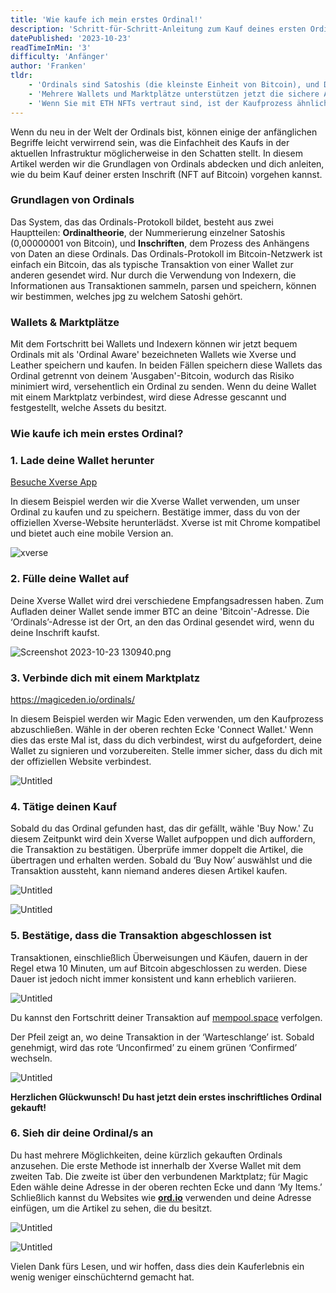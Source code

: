 ```yaml
---
title: 'Wie kaufe ich mein erstes Ordinal!'
description: 'Schritt-für-Schritt-Anleitung zum Kauf deines ersten Ordinals. Entdecke die Welt der Bitcoin-NFTs, vom Verständnis der Ordinaltheorie bis zum erfolgreichen Kauf von Inschriften mit Xverse und Marktplätzen wie Magic Eden. Tauche ein in die Zukunft des digitalen Eigentums auf Bitcoin.'
datePublished: '2023-10-23'
readTimeInMin: '3'
difficulty: 'Anfänger'
author: 'Franken'
tldr:
    - 'Ordinals sind Satoshis (die kleinste Einheit von Bitcoin), und Daten sind an diese Ordinals angehängt, was "NFTs auf Bitcoin" schafft.'
    - 'Mehrere Wallets und Marktplätze unterstützen jetzt die sichere Aufbewahrung und den Verkauf von Ordinals.'
    - 'Wenn Sie mit ETH NFTs vertraut sind, ist der Kaufprozess ähnlich mit Xverse oder Leather Wallet in Verbindung mit Marktplätzen wie Magic Eden und Gamma.'
---
```


Wenn du neu in der Welt der Ordinals bist, können einige der anfänglichen Begriffe leicht verwirrend sein, was die Einfachheit des Kaufs in der aktuellen Infrastruktur möglicherweise in den Schatten stellt. In diesem Artikel werden wir die Grundlagen von Ordinals abdecken und dich anleiten, wie du beim Kauf deiner ersten Inschrift (NFT auf Bitcoin) vorgehen kannst.

### Grundlagen von Ordinals

Das System, das das Ordinals-Protokoll bildet, besteht aus zwei Hauptteilen: **Ordinaltheorie**, der Nummerierung einzelner Satoshis (0,00000001 von Bitcoin), und **Inschriften**, dem Prozess des Anhängens von Daten an diese Ordinals. Das Ordinals-Protokoll im Bitcoin-Netzwerk ist einfach ein Bitcoin, das als typische Transaktion von einer Wallet zur anderen gesendet wird. Nur durch die Verwendung von Indexern, die Informationen aus Transaktionen sammeln, parsen und speichern, können wir bestimmen, welches jpg zu welchem Satoshi gehört.

### Wallets & Marktplätze

Mit dem Fortschritt bei Wallets und Indexern können wir jetzt bequem Ordinals mit als 'Ordinal Aware' bezeichneten Wallets wie Xverse und Leather speichern und kaufen. In beiden Fällen speichern diese Wallets das Ordinal getrennt von deinem 'Ausgaben'-Bitcoin, wodurch das Risiko minimiert wird, versehentlich ein Ordinal zu senden. Wenn du deine Wallet mit einem Marktplatz verbindest, wird diese Adresse gescannt und festgestellt, welche Assets du besitzt.

### Wie kaufe ich mein erstes Ordinal?

### 1. **Lade deine Wallet herunter**

[Besuche Xverse App](https://www.xverse.app/)

In diesem Beispiel werden wir die Xverse Wallet verwenden, um unser Ordinal zu kaufen und zu speichern. Bestätige immer, dass du von der offiziellen Xverse-Website herunterlädst. Xverse ist mit Chrome kompatibel und bietet auch eine mobile Version an.

![xverse](/images/how-to-buy-your-first-ordinal/image1.png)

### 2. **Fülle deine Wallet auf**

Deine Xverse Wallet wird drei verschiedene Empfangsadressen haben. Zum Aufladen deiner Wallet sende immer BTC an deine 'Bitcoin'-Adresse. Die ‘Ordinals’-Adresse ist der Ort, an den das Ordinal gesendet wird, wenn du deine Inschrift kaufst.

![Screenshot 2023-10-23 130940.png](/images/how-to-buy-your-first-ordinal/image2.png)

### 3. **Verbinde dich mit einem Marktplatz**

https://magiceden.io/ordinals/

In diesem Beispiel werden wir Magic Eden verwenden, um den Kaufprozess abzuschließen. Wähle in der oberen rechten Ecke 'Connect Wallet.' Wenn dies das erste Mal ist, dass du dich verbindest, wirst du aufgefordert, deine Wallet zu signieren und vorzubereiten. Stelle immer sicher, dass du dich mit der offiziellen Website verbindest.

![Untitled](/images/how-to-buy-your-first-ordinal/image3.png)

### 4. **Tätige deinen Kauf**

Sobald du das Ordinal gefunden hast, das dir gefällt, wähle 'Buy Now.' Zu diesem Zeitpunkt wird dein Xverse Wallet aufpoppen und dich auffordern, die Transaktion zu bestätigen. Überprüfe immer doppelt die Artikel, die übertragen und erhalten werden. Sobald du ‘Buy Now’ auswählst und die Transaktion aussteht, kann niemand anderes diesen Artikel kaufen.

![Untitled](/images/how-to-buy-your-first-ordinal/image4.png)

![Untitled](/images/how-to-buy-your-first-ordinal/image5.png)

### 5. **Bestätige, dass die Transaktion abgeschlossen ist**

Transaktionen, einschließlich Überweisungen und Käufen, dauern in der Regel etwa 10 Minuten, um auf Bitcoin abgeschlossen zu werden. Diese Dauer ist jedoch nicht immer konsistent und kann erheblich variieren.

![Untitled](/images/how-to-buy-your-first-ordinal/image6.png)

Du kannst den Fortschritt deiner Transaktion auf [mempool.space](http://mempool.space) verfolgen.

Der Pfeil zeigt an, wo deine Transaktion in der ‘Warteschlange’ ist. Sobald genehmigt, wird das rote ‘Unconfirmed’ zu einem grünen ‘Confirmed’ wechseln.

![Untitled](/images/how-to-buy-your-first-ordinal/image7.png)

**Herzlichen Glückwunsch! Du hast jetzt dein erstes inschriftliches Ordinal gekauft!**

### 6. **Sieh dir deine Ordinal/s an**

Du hast mehrere Möglichkeiten, deine kürzlich gekauften Ordinals anzusehen. Die erste Methode ist innerhalb der Xverse Wallet mit dem zweiten Tab. Die zweite ist über den verbundenen Marktplatz; für Magic Eden wähle deine Adresse in der oberen rechten Ecke und dann ‘My Items.’ Schließlich kannst du Websites wie **[ord.io](http://ord.io/)** verwenden und deine Adresse einfügen, um die Artikel zu sehen, die du besitzt.

![Untitled](/images/how-to-buy-your-first-ordinal/image8.png)

![Untitled](/images/how-to-buy-your-first-ordinal/image9.png)

Vielen Dank fürs Lesen, und wir hoffen, dass dies dein Kauferlebnis ein wenig weniger einschüchternd gemacht hat.
